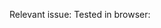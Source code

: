 <!-- e.g. "fixes #1234", see https://github.com/blog/1506-closing-issues-via-pull-requests -->
Relevant issue: 
Tested in browser: 
